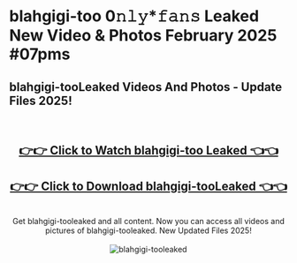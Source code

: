 # blahgigi-too 0𝚗𝚕𝚢*𝚏𝚊𝚗𝚜 Leaked New Video & Photos February 2025 #07pms

<h2>blahgigi-tooLeaked Videos And Photos - Update Files 2025!</h2>
<br>
<div align="center">
<h2><a href="https://mediaupload.pro?title=blahgigi-too&ref=11F" rel="nofollow">👉👉 Click to Watch blahgigi-too Leaked 👈👈</a></h2>
<h2><a href="https://mediaupload.pro?title=blahgigi-too&ref=11F" rel="nofollow">👉👉 Click to Download blahgigi-tooLeaked 👈👈</a></h2>
<br>
Get blahgigi-tooleaked and all content. Now you can access all videos and pictures of blahgigi-tooleaked. New Updated Files 2025!
<br>
<br>
<a href="https://mediaupload.pro?title=blahgigi-too&ref=11F" rel="nofollow" data-target="animated-image.originalLink"><img src="https://i.ibb.co/Gkj2r4b/banner.png" alt="blahgigi-tooleaked" style="max-width: 100%; display: inline-block;" data-target="animated-image.originalImage"></a>
</div>
<br>

